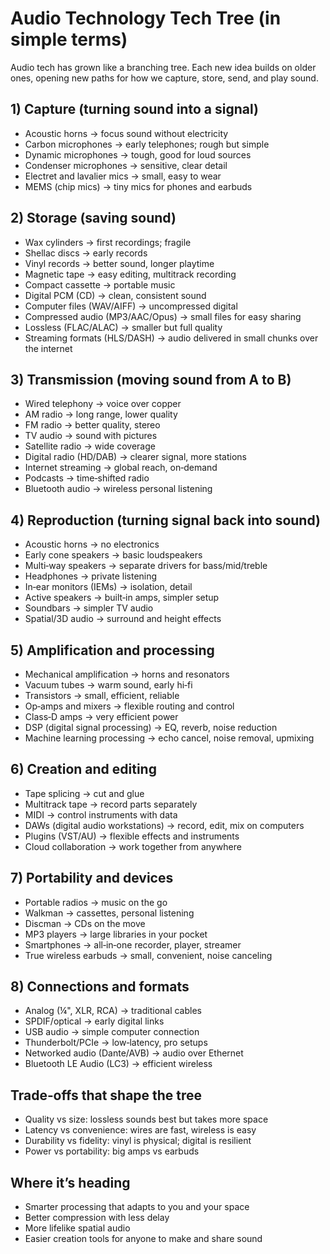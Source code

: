 # Audio Technology Tech Tree (in simple terms)

Audio tech has grown like a branching tree. Each new idea builds on older ones, opening new paths for how we capture, store, send, and play sound.

## 1) Capture (turning sound into a signal)
- Acoustic horns → focus sound without electricity
- Carbon microphones → early telephones; rough but simple
- Dynamic microphones → tough, good for loud sources
- Condenser microphones → sensitive, clear detail
- Electret and lavalier mics → small, easy to wear
- MEMS (chip mics) → tiny mics for phones and earbuds

## 2) Storage (saving sound)
- Wax cylinders → first recordings; fragile
- Shellac discs → early records
- Vinyl records → better sound, longer playtime
- Magnetic tape → easy editing, multitrack recording
- Compact cassette → portable music
- Digital PCM (CD) → clean, consistent sound
- Computer files (WAV/AIFF) → uncompressed digital
- Compressed audio (MP3/AAC/Opus) → small files for easy sharing
- Lossless (FLAC/ALAC) → smaller but full quality
- Streaming formats (HLS/DASH) → audio delivered in small chunks over the internet

## 3) Transmission (moving sound from A to B)
- Wired telephony → voice over copper
- AM radio → long range, lower quality
- FM radio → better quality, stereo
- TV audio → sound with pictures
- Satellite radio → wide coverage
- Digital radio (HD/DAB) → clearer signal, more stations
- Internet streaming → global reach, on‑demand
- Podcasts → time‑shifted radio
- Bluetooth audio → wireless personal listening

## 4) Reproduction (turning signal back into sound)
- Acoustic horns → no electronics
- Early cone speakers → basic loudspeakers
- Multi‑way speakers → separate drivers for bass/mid/treble
- Headphones → private listening
- In‑ear monitors (IEMs) → isolation, detail
- Active speakers → built‑in amps, simpler setup
- Soundbars → simpler TV audio
- Spatial/3D audio → surround and height effects

## 5) Amplification and processing
- Mechanical amplification → horns and resonators
- Vacuum tubes → warm sound, early hi‑fi
- Transistors → small, efficient, reliable
- Op‑amps and mixers → flexible routing and control
- Class‑D amps → very efficient power
- DSP (digital signal processing) → EQ, reverb, noise reduction
- Machine learning processing → echo cancel, noise removal, upmixing

## 6) Creation and editing
- Tape splicing → cut and glue
- Multitrack tape → record parts separately
- MIDI → control instruments with data
- DAWs (digital audio workstations) → record, edit, mix on computers
- Plugins (VST/AU) → flexible effects and instruments
- Cloud collaboration → work together from anywhere

## 7) Portability and devices
- Portable radios → music on the go
- Walkman → cassettes, personal listening
- Discman → CDs on the move
- MP3 players → large libraries in your pocket
- Smartphones → all‑in‑one recorder, player, streamer
- True wireless earbuds → small, convenient, noise canceling

## 8) Connections and formats
- Analog (¼", XLR, RCA) → traditional cables
- SPDIF/optical → early digital links
- USB audio → simple computer connection
- Thunderbolt/PCIe → low‑latency, pro setups
- Networked audio (Dante/AVB) → audio over Ethernet
- Bluetooth LE Audio (LC3) → efficient wireless

## Trade‑offs that shape the tree
- Quality vs size: lossless sounds best but takes more space
- Latency vs convenience: wires are fast, wireless is easy
- Durability vs fidelity: vinyl is physical; digital is resilient
- Power vs portability: big amps vs earbuds

## Where it’s heading
- Smarter processing that adapts to you and your space
- Better compression with less delay
- More lifelike spatial audio
- Easier creation tools for anyone to make and share sound

